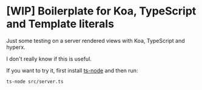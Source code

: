 

# [WIP] Boilerplate for Koa, TypeScript and Template literals

Just some testing on a server rendered views with Koa, TypeScript and hyperx.

I don't really know if this is useful.

If you want to try it, first install [ts-node](https://github.com/TypeStrong/ts-node) and then run:

```
ts-node src/server.ts
```